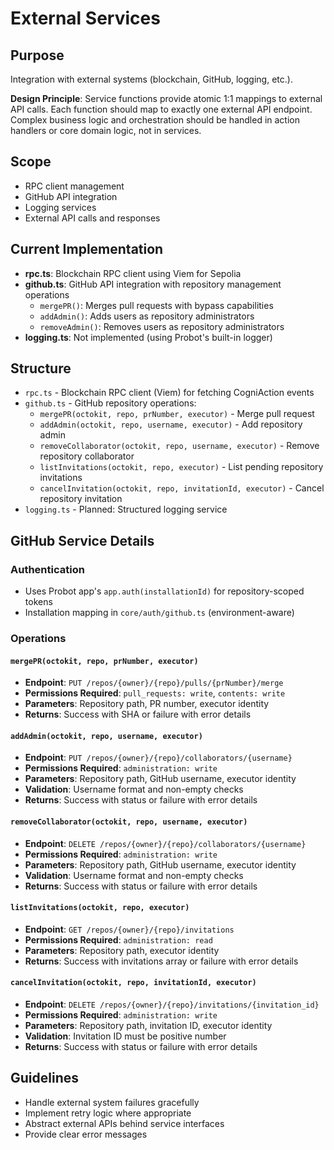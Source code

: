 # External Services

## Purpose
Integration with external systems (blockchain, GitHub, logging, etc.).

**Design Principle**: Service functions provide atomic 1:1 mappings to external API calls. Each function should map to exactly one external API endpoint. Complex business logic and orchestration should be handled in action handlers or core domain logic, not in services.

## Scope
- RPC client management
- GitHub API integration
- Logging services
- External API calls and responses

## Current Implementation
- **rpc.ts**: Blockchain RPC client using Viem for Sepolia
- **github.ts**: GitHub API integration with repository management operations
  - `mergePR()`: Merges pull requests with bypass capabilities
  - `addAdmin()`: Adds users as repository administrators
  - `removeAdmin()`: Removes users as repository administrators
- **logging.ts**: Not implemented (using Probot's built-in logger)

## Structure
- `rpc.ts` - Blockchain RPC client (Viem) for fetching CogniAction events
- `github.ts` - GitHub repository operations:
  - `mergePR(octokit, repo, prNumber, executor)` - Merge pull request
  - `addAdmin(octokit, repo, username, executor)` - Add repository admin
  - `removeCollaborator(octokit, repo, username, executor)` - Remove repository collaborator
  - `listInvitations(octokit, repo, executor)` - List pending repository invitations
  - `cancelInvitation(octokit, repo, invitationId, executor)` - Cancel repository invitation
- `logging.ts` - Planned: Structured logging service

## GitHub Service Details

### Authentication
- Uses Probot app's `app.auth(installationId)` for repository-scoped tokens
- Installation mapping in `core/auth/github.ts` (environment-aware)

### Operations

#### `mergePR(octokit, repo, prNumber, executor)`
- **Endpoint**: `PUT /repos/{owner}/{repo}/pulls/{prNumber}/merge`
- **Permissions Required**: `pull_requests: write`, `contents: write`
- **Parameters**: Repository path, PR number, executor identity
- **Returns**: Success with SHA or failure with error details

#### `addAdmin(octokit, repo, username, executor)`  
- **Endpoint**: `PUT /repos/{owner}/{repo}/collaborators/{username}`
- **Permissions Required**: `administration: write`
- **Parameters**: Repository path, GitHub username, executor identity
- **Validation**: Username format and non-empty checks
- **Returns**: Success with status or failure with error details

#### `removeCollaborator(octokit, repo, username, executor)`  
- **Endpoint**: `DELETE /repos/{owner}/{repo}/collaborators/{username}`
- **Permissions Required**: `administration: write`
- **Parameters**: Repository path, GitHub username, executor identity
- **Validation**: Username format and non-empty checks
- **Returns**: Success with status or failure with error details

#### `listInvitations(octokit, repo, executor)`  
- **Endpoint**: `GET /repos/{owner}/{repo}/invitations`
- **Permissions Required**: `administration: read`
- **Parameters**: Repository path, executor identity
- **Returns**: Success with invitations array or failure with error details

#### `cancelInvitation(octokit, repo, invitationId, executor)`  
- **Endpoint**: `DELETE /repos/{owner}/{repo}/invitations/{invitation_id}`
- **Permissions Required**: `administration: write`
- **Parameters**: Repository path, invitation ID, executor identity
- **Validation**: Invitation ID must be positive number
- **Returns**: Success with status or failure with error details

## Guidelines
- Handle external system failures gracefully
- Implement retry logic where appropriate
- Abstract external APIs behind service interfaces
- Provide clear error messages